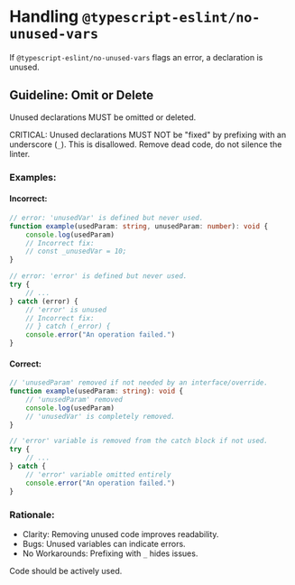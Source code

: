 # Handling `@typescript-eslint/no-unused-vars`

If `@typescript-eslint/no-unused-vars` flags an error, a declaration is unused.

## Guideline: Omit or Delete

Unused declarations MUST be omitted or deleted.

CRITICAL: Unused declarations MUST NOT be "fixed" by prefixing with an underscore (`_`). This is disallowed. Remove dead code, do not silence the linter.

### Examples:

#### Incorrect:

```typescript
// error: 'unusedVar' is defined but never used.
function example(usedParam: string, unusedParam: number): void {
	console.log(usedParam)
	// Incorrect fix:
	// const _unusedVar = 10;
}
```

```typescript
// error: 'error' is defined but never used.
try {
	// ...
} catch (error) {
	// 'error' is unused
	// Incorrect fix:
	// } catch (_error) {
	console.error("An operation failed.")
}
```

#### Correct:

```typescript
// 'unusedParam' removed if not needed by an interface/override.
function example(usedParam: string): void {
	// 'unusedParam' removed
	console.log(usedParam)
	// 'unusedVar' is completely removed.
}
```

```typescript
// 'error' variable is removed from the catch block if not used.
try {
	// ...
} catch {
	// 'error' variable omitted entirely
	console.error("An operation failed.")
}
```

### Rationale:

- Clarity: Removing unused code improves readability.
- Bugs: Unused variables can indicate errors.
- No Workarounds: Prefixing with `_` hides issues.

Code should be actively used.
